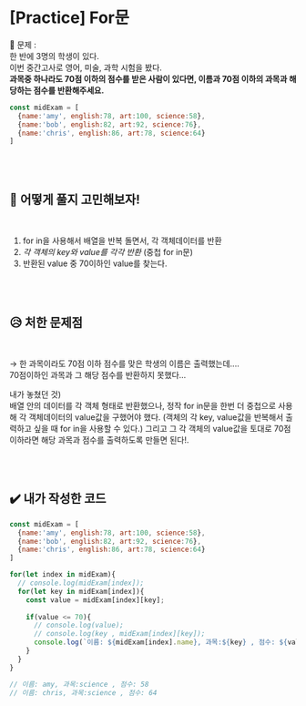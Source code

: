 
# [Practice] For문

💙 문제 :  
한 반에 3명의 학생이 있다.  
이번 중간고사로 영어, 미술, 과학 시험을 봤다.  
**과목중 하나라도 70점 이하의 점수를 받은 사람이 있다면, 이름과 70점 이하의 과목과 해당하는 점수를 반환해주세요.**

```javascript
const midExam = [
  {name:'amy', english:78, art:100, science:58},
  {name:'bob', english:82, art:92, science:76},
  {name:'chris', english:86, art:78, science:64}
]
```

<br>
<br>

## 🤔 어떻게 풀지 고민해보자!

<br>

1. for in을 사용해서 배열을 반복 돌면서, 각 객체데이터를 반환
2. *각 객체의 key와 value를 각각 반환* (중첩 for in문)
3. 반환된 value 중 70이하인 value를 찾는다.

<br>
<br>


## 😥 처한 문제점

<br>

→ 한 과목이라도 70점 이하 점수를 맞은 학생의 이름은 출력했는데....  
70점이하인 과목과 그 해당 점수를 반환하지 못했다...  

내가 놓쳤던 것)  
배열 안의 데이터를 각 객체 형태로 반환했으나, 정작 for in문을 한번 더 중첩으로 사용해 각 객체데이터의 value값을 구했어야 했다. 
(객체의 각 key, value값을 반복해서 출력하고 싶을 때 for in을 사용할 수 있다.)
그리고 그 각 객체의 value값을 토대로 70점 이하라면 해당 과목과 점수를 출력하도록 만들면 된다!.

<br>
<br>


## ✔️ 내가 작성한 코드

```javascript
const midExam = [
  {name:'amy', english:78, art:100, science:58},
  {name:'bob', english:82, art:92, science:76},
  {name:'chris', english:86, art:78, science:64}
]

for(let index in midExam){
  // console.log(midExam[index]);
  for(let key in midExam[index]){    
    const value = midExam[index][key];
    
    if(value <= 70){
      // console.log(value);
      // console.log(key , midExam[index][key]);
      console.log(`이름: ${midExam[index].name}, 과목:${key} , 점수: ${value}`);
    }
  }
}

// 이름: amy, 과목:science , 점수: 58
// 이름: chris, 과목:science , 점수: 64
```

